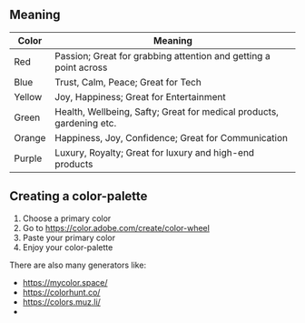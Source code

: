 ## Meaning

| Color  | Meaning                                                              |
|--------|----------------------------------------------------------------------|
| Red    | Passion; Great for grabbing attention and getting a point across     |
| Blue   | Trust, Calm, Peace; Great for Tech                                   |
| Yellow | Joy, Happiness; Great for Entertainment                              |
| Green  | Health, Wellbeing, Safty; Great for medical products, gardening etc. |
| Orange | Happiness, Joy, Confidence; Great for Communication                  |
| Purple | Luxury, Royalty; Great for luxury and high-end products              |

## Creating a color-palette

1. Choose a primary color
2. Go to https://color.adobe.com/create/color-wheel
3. Paste your primary color
4. Enjoy your color-palette

There are also many generators like:
- https://mycolor.space/
- https://colorhunt.co/
- https://colors.muz.li/
- 